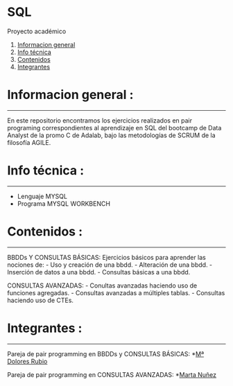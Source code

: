 # SQL
Proyecto académico

1. [Informacion general](#informacion-general)
2. [Info técnica](#info-técnica)
3. [Contenidos](#contenidos)
4. [Integrantes](#integrantes)


# Informacion general :
***

En este repositorio encontramos los ejercicios realizados en pair programing correspondientes al aprendizaje en SQL del bootcamp de Data Analyst de la promo C de Adalab, bajo las metodologías de SCRUM de la filosofía AGILE.


# Info técnica :
*** 

- Lenguaje MYSQL
- Programa MYSQL WORKBENCH

# Contenidos :
***

  BBDDs Y CONSULTAS BÁSICAS:
  Ejercicios básicos para aprender las nociones de:
             - Uso y creación de una bbdd.
             - Alteración de una bbdd.
             - Inserción de datos a una bbdd.
             - Consultas básicas a una bbdd.
                
  CONSULTAS AVANZADAS:
             - Conultas avanzadas haciendo uso de funciones agregadas.
             - Consultas avanzadas a múltiples tablas.
             - Consultas haciendo uso de CTEs.
  
  
  # Integrantes :
  ***
  
  Pareja de pair programming en BBDDs y CONSULTAS BÁSICAS:
    *[Mª Dolores Rubio](https://github.com/Lolaru26)
  
  Pareja de pair programming en CONSULTAS AVANZADAS:
      *[Marta Nuñez](https://github.com/Marta-BDA)
  
  
      
  
                
      
